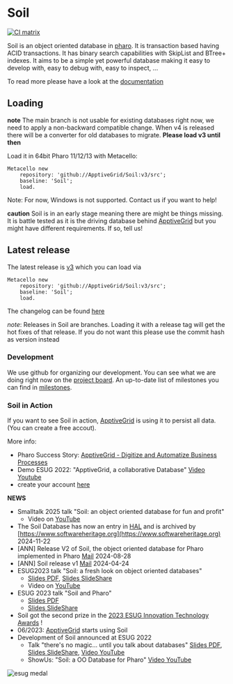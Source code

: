 # Soil

[![CI matrix](https://github.com//ApptiveGrid/Soil/actions/workflows/build.yml/badge.svg)](https://github.com//ApptiveGrid/Soil/actions/workflows/build.yml)

Soil is an object oriented database in [pharo](http://pharo.org). It is transaction based having ACID transactions. It has binary search capabilities with SkipList and BTree+ indexes. It aims to be a simple yet powerful database making it easy to develop with, easy to debug with, easy to inspect, ... 


To read more please have a look at the [documentation](./docs/soil.md)


## Loading

**note** The main branch is not usable for existing databases right now, we need to apply a non-backward compatible change. When v4 is released there will be a converter for old databases to migrate. **Please load v3 until then**

Load it in 64bit Pharo 11/12/13 with Metacello:

```smalltalk
Metacello new 
	repository: 'github://ApptiveGrid/Soil:v3/src';
	baseline: 'Soil';
	load.
```
Note: For now, Windows is not supported. Contact us if you want to help!

**caution** Soil is in an early stage meaning there are might be things missing. It is battle tested as it is the driving database behind [ApptiveGrid](http://www.apptivegrid.de) but you might have different requirements. If so, tell us!

## Latest release

The latest release is [v3](https://github.com/ApptiveGrid/Soil/tree/v3) which you can load via

```smalltalk
Metacello new 
	repository: 'github://ApptiveGrid/Soil:v3/src';
	baseline: 'Soil';
	load.
```

The changelog can be found [here](https://github.com/ApptiveGrid/Soil/blob/v3/docs/changelog.md)

*note*: Releases in Soil are branches. Loading it with a release tag will get the hot fixes of that release. If you do not want this please use the commit hash as version instead

### Development

We use github for organizing our development. You can see what we are doing right now on the [project board](https://github.com/orgs/ApptiveGrid/projects/2). An up-to-date list of milestones you can find in [milestones](https://github.com/ApptiveGrid/Soil/milestones?direction=desc&sort=completeness&state=open). 

### Soil in Action

If you want to see Soil in action,  [ApptiveGrid](https://www.apptivegrid.de) is using it to persist all data. (You can create a free accout). 

More info:
- Pharo Success Story: [ApptiveGrid - Digitize and Automatize Business Processes](https://www.pharo.org/success/ApptiveGrid.html)
- Demo ESUG 2022: "ApptiveGrid, a collaborative Database" [Video Youtube](https://www.youtube.com/watch?v=VVkJsIIqMKM)
- create your account [here](https://www.apptivegrid.de)


**NEWS** 
- Smalltalk 2025 talk "Soil: an object oriented database for fun and profit"
	- Video on [YouTube](https://www.youtube.com/watch?v=JWY5HCUlX_4)
- The Soil Database has now an entry in [HAL](https://hal.science/hal-04726251) and is archived by [https://www.softwareheritage.org](https://www.softwareheritage.org) 2024-11-22
- [ANN] Release V2 of Soil, the object oriented database for Pharo implemented in Pharo [Mail](https://lists.pharo.org/empathy/thread/OE434T74GYE74GUNP3GLKYAZGGBXUSWT) 2024-08-28
- [ANN] Soil release v1 [Mail](https://lists.pharo.org/empathy/thread/6VYPN7R6TQPWDKQTRXUV7S6UU5AEMPV7) 2024-04-24
- ESUG2023 talk "Soil: a fresh look on object oriented databases"
	- [Slides PDF](http://archive.esug.org/ESUG2023/day3/02_1%20-%20Soil,%20a%20Fresh%20Look%20on%20Object%20Oriented%20Databases.pdf), [Slides SlideShare](https://www.slideshare.net/slideshow/soil-a-fresh-look-on-object-oriented-databases/260898335)
 	- Video on [YouTube](https://www.youtube.com/watch?v=ui4TXcv7tus)
- ESUG 2023 talk "Soil and Pharo"
  	- [Slides PDF](http://archive.esug.org/ESUG2023/day3/02_2%20-%20Soil%20and%20Pharo.pdf)
	- [Slides SlideShare](https://www.slideshare.net/esug/soil-and-pharo-260898369)
- Soil got the second prize in the [2023 ESUG Innovation Technology Awards](https://esug.github.io/2023-Conference/awardsSubmissions.html) !
- 06/2023: [ApptiveGrid](https://www.apptivegrid.de) starts using Soil
- Development of Soil announced at ESUG 2022
	- Talk "there's no magic... until you talk about databases"  [Slides PDF](http://archive.esug.org/ESUG2022/02Tuesday/08-hartl-deployment.pdf), [Slides SlideShare](https://www.slideshare.net/slideshow/theres-no-magic-until-you-talk-about-databases/253132135), [Video YouTube](https://www.youtube.com/watch?v=MLtaHeFgbNo)
 	- ShowUs: "Soil: a OO Database for Pharo"  [Video YouTube](https://www.youtube.com/watch?v=_5mk7yYVz)

![esug medal](https://esug.github.io/2022-Conference/esugAwards2ndSilverRoundMedal.png)
